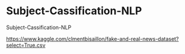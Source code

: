 # Subject-Cassification-NLP
Subject-Cassification-NLP

https://www.kaggle.com/clmentbisaillon/fake-and-real-news-dataset?select=True.csv
